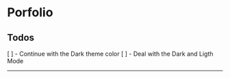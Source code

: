 # Porfolio

## Todos

[ ] - Continue with the Dark theme color
[ ] - Deal with the Dark and Ligth Mode

---
